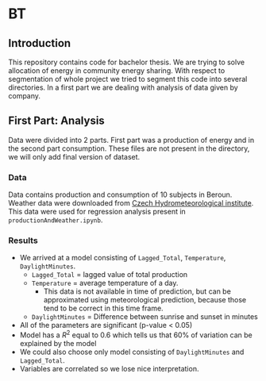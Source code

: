# BT

## Introduction

This repository contains code for bachelor thesis. We are trying to solve allocation of energy in community energy sharing. With respect to segmentation of whole project we tried to segment this code into several directories. In a first part we are dealing with analysis of data given by company.

## First Part: Analysis

Data were divided into 2 parts. First part was a production of energy and in the second part consumption. These files are not present in the directory, we will only add final version of dataset.

### Data

Data contains production and consumption of 10 subjects in Beroun. Weather data were downloaded from [Czech Hydrometeorological institute](https://intranet.chmi.cz/historicka-data/pocasi/denni-data/Denni-data-dle-z.-123-1998-Sb#). This data were used for regression analysis present in `productionAndWeather.ipynb`.

### Results

- We arrived at a model consisting of `Lagged_Total`, `Temperature`, `DaylightMinutes`.
  - `Lagged_Total`    = lagged value of total production
  - `Temperature`     = average temperature of a day.
    - This data is not available in time of prediction, but can be approximated using meteorological prediction, because those tend to be correct in this time frame. 
  - `DaylightMinutes` = Difference between sunrise and sunset in minutes
- All of the parameters are significant (p-value < 0.05)
- Model has a $R^2$ equal to $0.6$ which tells us that $60\%$ of variation can be explained by the model
- We could also choose only model consisting of `DaylightMinutes` and `Lagged_Total`.
- Variables are correlated so we lose nice interpretation.
